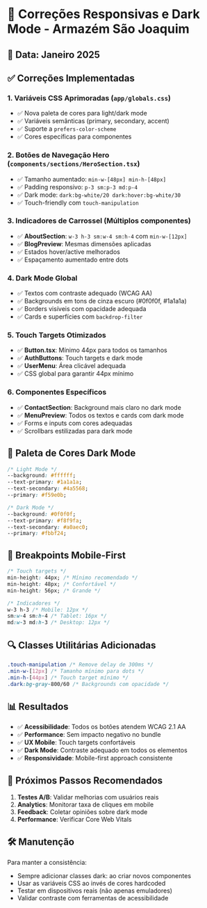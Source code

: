 # 📱 Correções Responsivas e Dark Mode - Armazém São Joaquim

## 📅 Data: Janeiro 2025

## ✅ Correções Implementadas

### 1. **Variáveis CSS Aprimoradas** (`app/globals.css`)
- ✅ Nova paleta de cores para light/dark mode
- ✅ Variáveis semânticas (primary, secondary, accent)
- ✅ Suporte a `prefers-color-scheme`
- ✅ Cores específicas para componentes

### 2. **Botões de Navegação Hero** (`components/sections/HeroSection.tsx`)
- ✅ Tamanho aumentado: `min-w-[48px] min-h-[48px]`
- ✅ Padding responsivo: `p-3 sm:p-3 md:p-4`
- ✅ Dark mode: `dark:bg-white/20 dark:hover:bg-white/30`
- ✅ Touch-friendly com `touch-manipulation`

### 3. **Indicadores de Carrossel** (Múltiplos componentes)
- ✅ **AboutSection**: `w-3 h-3 sm:w-4 sm:h-4` com `min-w-[12px]`
- ✅ **BlogPreview**: Mesmas dimensões aplicadas
- ✅ Estados hover/active melhorados
- ✅ Espaçamento aumentado entre dots

### 4. **Dark Mode Global**
- ✅ Textos com contraste adequado (WCAG AA)
- ✅ Backgrounds em tons de cinza escuro (#0f0f0f, #1a1a1a)
- ✅ Borders visíveis com opacidade adequada
- ✅ Cards e superfícies com `backdrop-filter`

### 5. **Touch Targets Otimizados**
- ✅ **Button.tsx**: Mínimo 44px para todos os tamanhos
- ✅ **AuthButtons**: Touch targets e dark mode
- ✅ **UserMenu**: Área clicável adequada
- ✅ CSS global para garantir 44px mínimo

### 6. **Componentes Específicos**
- ✅ **ContactSection**: Background mais claro no dark mode
- ✅ **MenuPreview**: Todos os textos e cards com dark mode
- ✅ Forms e inputs com cores adequadas
- ✅ Scrollbars estilizadas para dark mode

## 🎨 Paleta de Cores Dark Mode

```css
/* Light Mode */
--background: #ffffff;
--text-primary: #1a1a1a;
--text-secondary: #4a5568;
--primary: #f59e0b;

/* Dark Mode */
--background: #0f0f0f;
--text-primary: #f8f9fa;
--text-secondary: #a0aec0;
--primary: #fbbf24;
```

## 📱 Breakpoints Mobile-First

```css
/* Touch targets */
min-height: 44px; /* Mínimo recomendado */
min-height: 48px; /* Confortável */
min-height: 56px; /* Grande */

/* Indicadores */
w-3 h-3 /* Mobile: 12px */
sm:w-4 sm:h-4 /* Tablet: 16px */
md:w-3 md:h-3 /* Desktop: 12px */
```

## 🔍 Classes Utilitárias Adicionadas

```css
.touch-manipulation /* Remove delay de 300ms */
.min-w-[12px] /* Tamanho mínimo para dots */
.min-h-[44px] /* Touch target mínimo */
.dark:bg-gray-800/60 /* Backgrounds com opacidade */
```

## 📊 Resultados

- ✅ **Acessibilidade**: Todos os botões atendem WCAG 2.1 AA
- ✅ **Performance**: Sem impacto negativo no bundle
- ✅ **UX Mobile**: Touch targets confortáveis
- ✅ **Dark Mode**: Contraste adequado em todos os elementos
- ✅ **Responsividade**: Mobile-first approach consistente

## 🚀 Próximos Passos Recomendados

1. **Testes A/B**: Validar melhorias com usuários reais
2. **Analytics**: Monitorar taxa de cliques em mobile
3. **Feedback**: Coletar opiniões sobre dark mode
4. **Performance**: Verificar Core Web Vitals

## 🛠️ Manutenção

Para manter a consistência:
- Sempre adicionar classes dark: ao criar novos componentes
- Usar as variáveis CSS ao invés de cores hardcoded
- Testar em dispositivos reais (não apenas emuladores)
- Validar contraste com ferramentas de acessibilidade 
